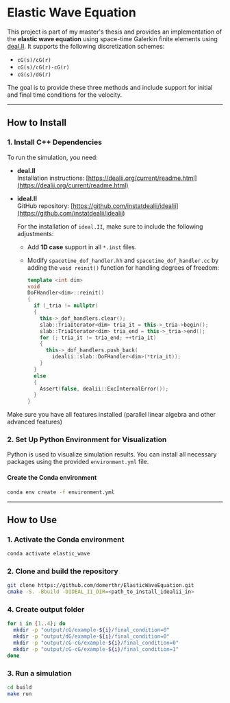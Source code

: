 # Elastic Wave Equation

This project is part of my master's thesis and provides an implementation of the **elastic wave equation** using space-time Galerkin finite elements using [deal.II](https://dealii.org/). It supports the following discretization schemes:

- `cG(s)/cG(r)`
- `cG(s)/cG(r)-cG(r)`
- `cG(s)/dG(r)`

The goal is to provide these three methods and include support for initial and final time conditions for the velocity.

---

## How to Install

### 1. Install C++ Dependencies

To run the simulation, you need:

- **deal.II**  
  Installation instructions: [https://dealii.org/current/readme.html](https://dealii.org/current/readme.html)

- **ideal.II**  
  GitHub repository: [https://github.com/instatdealii/idealii](https://github.com/instatdealii/idealii)

  For the installation of `ideal.II`, make sure to include the following adjustments:

  - Add **1D case** support in all `*.inst` files.
  - Modify `spacetime_dof_handler.hh` and `spacetime_dof_handler.cc` by adding the `void reinit()` function for handling degrees of freedom:

    ```cpp
    template <int dim>
    void
    DoFHandler<dim>::reinit()
    {
      if (_tria != nullptr)
      {
        this->_dof_handlers.clear();
        slab::TriaIterator<dim> tria_it = this->_tria->begin();
        slab::TriaIterator<dim> tria_end = this->_tria->end();
        for (; tria_it != tria_end; ++tria_it)
        {
          this->_dof_handlers.push_back(
            idealii::slab::DoFHandler<dim>(*tria_it));
        }
      }
      else
      {
        Assert(false, dealii::ExcInternalError());
      }
    }
    ```
Make sure you have all features installed (parallel linear algebra and other advanced features)

### 2. Set Up Python Environment for Visualization

Python is used to visualize simulation results. You can install all necessary packages using the provided `environment.yml` file.

#### Create the Conda environment

```bash
conda env create -f environment.yml
```
---
## How to Use

### 1. Activate the Conda environment

```bash
conda activate elastic_wave
```
### 2. Clone and build the repository

```bash
git clone https://github.com/domerthr/ElasticWaveEquation.git
cmake -S. -Bbuild -DIDEAL_II_DIR=<path_to_install_idealii_in>
```

### 4. Create output folder
```bash
for i in {1..4}; do
  mkdir -p "output/cG/example-${i}/final_condition=0"
  mkdir -p "output/dG/example-${i}/final_condition=0"
  mkdir -p "output/cG-cG/example-${i}/final_condition=0"
  mkdir -p "output/cG-cG/example-${i}/final_condition=1"
done
```

### 3. Run a simulation
```bash
cd build
make run
```
